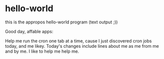 # hello-world
this is the appropos hello-world program (text output ;))


Good day, affable apps:

Help me run the cron one tab at a time, cause I just discovered cron jobs today, and me likey.
Today's changes include lines about me as me from me and by me. I like to help me help me.
